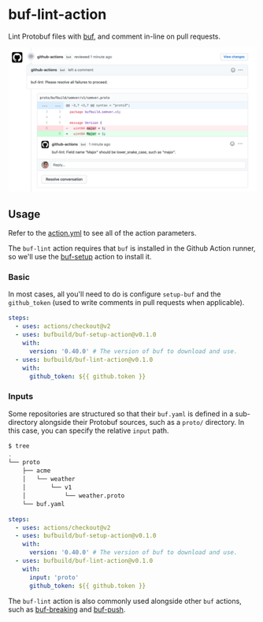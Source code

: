 # buf-lint-action

Lint Protobuf files with [buf](https://github.com/bufbuild/buf), and
comment in-line on pull requests.

  ![image](./static/img/lint.png)

## Usage

Refer to the [action.yml](https://github.com/bufbuild/buf-lint-action/blob/master/action.yml)
to see all of the action parameters.

The `buf-lint` action requires that `buf` is installed in the Github Action
runner, so we'll use the [buf-setup][1] action to install it.

### Basic

In most cases, all you'll need to do is configure `setup-buf` and the
`github_token` (used to write comments in pull requests when applicable).

```yaml
steps:
  - uses: actions/checkout@v2
  - uses: bufbuild/buf-setup-action@v0.1.0
    with:
      version: '0.40.0' # The version of buf to download and use.
  - uses: bufbuild/buf-lint-action@v0.1.0
    with:
      github_token: ${{ github.token }}
```

### Inputs

Some repositories are structured so that their `buf.yaml` is defined
in a sub-directory alongside their Protobuf sources, such as a `proto/`
directory. In this case, you can specify the relative `input` path.

```sh
$ tree
.
└── proto
    ├── acme
    │   └── weather
    │       └── v1
    │           └── weather.proto
    └── buf.yaml
```

```yaml
steps:
  - uses: actions/checkout@v2
  - uses: bufbuild/buf-setup-action@v0.1.0
    with:
      version: '0.40.0' # The version of buf to download and use.
  - uses: bufbuild/buf-lint-action@v0.1.0
    with:
      input: 'proto'
      github_token: ${{ github.token }}
```

The `buf-lint` action is also commonly used alongside other `buf` actions,
such as [buf-breaking][2] and [buf-push][3].

  [1]: https://github.com/marketplace/actions/buf-setup
  [2]: https://github.com/marketplace/actions/buf-breaking
  [3]: https://github.com/marketplace/actions/buf-push
